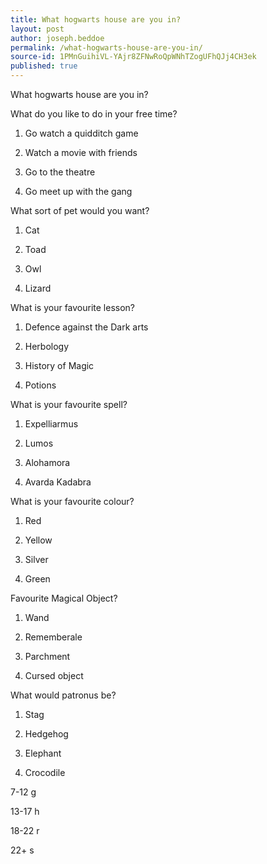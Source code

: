 ```yaml
---
title: What hogwarts house are you in?
layout: post
author: joseph.beddoe
permalink: /what-hogwarts-house-are-you-in/
source-id: 1PMnGuihiVL-YAjr8ZFNwRoQpWNhTZogUFhQJj4CH3ek
published: true
---
```

What hogwarts house are you in?

What do you like to do in your free time?

1. Go watch a quidditch game 

2. Watch a movie with friends 

3. Go to the theatre 

4. Go meet up with the gang 

What sort of pet would you want?

1. Cat

2. Toad

3. Owl

4. Lizard

What is your favourite lesson?

1. Defence against the Dark arts

2. Herbology 

3. History of Magic

4. Potions

What is your favourite spell?

1. Expelliarmus 

2. Lumos

3. Alohamora

4. Avarda Kadabra

What is your favourite colour?

1. Red

2. Yellow

3. Silver

4. Green

Favourite Magical Object?

1. Wand

2. Rememberale

3. Parchment

4. Cursed object

What would patronus be?

1. Stag

2. Hedgehog

3. Elephant

4. Crocodile 

7-12 g

13-17 h

18-22 r

22+ s

